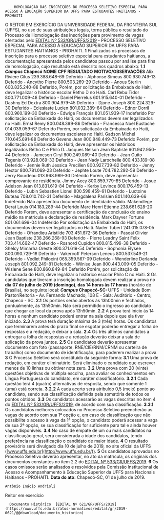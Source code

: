         HOMOLOGAÇÃO DAS INSCRIÇÕES DO PROCESSO SELETIVO ESPECIAL PARA ACESSO À EDUCAÇÃO SUPERIOR DA UFFS PARA ESTUDANTES HAITIANOS - PROHAITI  

 O REITOR EM EXERCÍCIO DA UNIVERSIDADE FEDERAL DA FRONTEIRA SUL (UFFS), no uso de suas atribuições legais, torna pública o resultado do Processo de Homologação das inscrições para provimento de vagas ofertadas pelo [EDITAL Nº 533/GR/UFFS/2019](https://www.uffs.edu.br/atos-normativos/edital/gr/2019-0533) - PROCESSO SELETIVO ESPECIAL PARA ACESSO À EDUCAÇÃO SUPERIOR DA UFFS PARA ESTUDANTES HAITIANOS - PROHAITI.    **1**  Finalizados os processos de inscrição para o processo seletivo especial para estudantes haitianos, a documentação apresentada pelos candidatos passou por análise para fins de homologação, cujo resultado está descrito nos quadros abaixo:  **1.1 *Campus*  Chapecó**      **NOME**     **CPF**     **RESULTADO**     **MOTIVO/OBSERVAÇÕES**      Alix Riviere Cilus   239.388.648-69   Deferido   -     Alphonse Simeus   800.930.749-13   Deferido   -     Ancytho Pierre   800.503.269-29   Deferido   -     Anous Sterlin   600.835.240-88   Deferido,   Porém, por solicitação da Embaixada do Haiti, deve legalizar o histórico escolar Rétho D no Haiti.     Carl Rebu Tidor   800.771.009-48   Deferido   -     Daniel Pierrelus   601.915.640-01   Deferido   -     Dashny Ed Dextra   800.904.979-45   Deferido   -     Djone Joseph   800.224.329-30   Deferido   -     Eclesiaste Lucien   801.032.389-64   Deferido   -     Ednor Dorril   800.960.199-30   Deferido   -     Edwige François   801.051.939-17   Indeferido   Por solicitação da Embaixada do Haiti, os documentos devem ser legalizados no Haiti.     Ernst Remy   800.048.399-86   Deferido   -     Francesca Noel Eustache   014.039.059-67   Deferido   Porém, por solicitação da Embaixada do Haiti, deve legalizar os documentos escolares no Haiti.     Gadson Michel   710.645.691-88   Deferido         Gevens Jean   800.848.449-73   Deferido   Porém, por solicitação da Embaixada do Haiti, deve apresentar os históricos legalizados Rétho C e Philo D.     Jacques Nelson Jean Baptiste   601.942.950-44   Deferido   -     Jameson Ciryl   800.249.089-40   Deferido   -     Jean Guito Tegenis   013.928.069-33   Deferido   -     Jean Nady Larochelle   800.433.189-08   Deferido   -     Jennie Ruth Jessica Precilien   800.927.739-82   Deferido   -     Jenny Hector   800.781.069-23   Deferido   -     Jephte Loute   704.782.292-59   Deferido   -     Jerry Bourdeau   013.968.989-30   Deferido   Porém, deve apresentar comprovante de residência.     Jimmy Accy   800.859.779-85   Deferido   -     Josue Adelson Jean   013.831.619-84   Deferido   -     Kerby Lovince   800.176.459-13   Deferido   -     Lubin Sebastien Lionel   800.598.459-61   Deferido   -     Luctoine Buteau   708.010.742-31   Deferido   -     Magdalena Parisien   801.140.639-66   Indeferido   Não apresentou documento de identidade válido.     Makendlege Derat Louis   014.183.289-44   Deferido         Marc Henri Etienne   238.661.628-20   Deferido   Porém, deve apresentar a certificação de conclusão do ensino médio na matrícula e declaração de residência.     Mark Dayver Fortune   801.061.699-04   Indeferido   Por solicitação da Embaixada do Haiti, os documentos devem ser legalizados no Haiti.     Nader Tubert   241.015.078-05   Deferido   -     Ofrandieu Aristilde   703.451.672-36   Deferido   -     Pascal Olivier Jean Baptiste   238.266.268-93   Deferido   -     Pierre Leadny Saint Felix   703.414.662-47   Deferido   -     Rosnord Cupidon   800.815.499-38   Deferido   -     Shelcy Mimarha Oreste   800.371.619-54   Deferido   -     Sophonia Elysee   800.090.729-18   Deferido   -     Vakercoff Peterson Leneus   800.537.549-21   Deferido   -     Vedlet Philocint   065.359.567-09   Deferido   -     Wenderline Derlanda Joseph   801.092.249-81   Deferido   -     Wilnise Jean   800.443.009-05   Deferido   -     Wislene Sene   800.860.849-84   Deferido   Porém, por solicitação da Embaixada do Haiti, deve legalizar o histórico escolar Philo C no Haiti.       **2**  Os candidatos que tiveram a inscrição homologada devem realizar a prova no **dia 07 de julho de 2019 (domingo), das 14 horas às 17 horas** (horário de Brasília), no seguinte local:  ***Campus*  Chapecó-SC:**  UFFS - Unidade Bom Pastor/Reitoria - Av. Fernando Machado, 108 E - Sala: Auditório - Centro, Chapecó - SC.  **2.1**  Os portões serão abertos às 13h00min e fechados, pontualmente, às 13h50min. Não será permitido o ingresso ao candidato que chegar ao local da prova após 13h50min.  **2.2**  A prova terá início às 14 horas e nenhum candidato poderá entrar na sala depois que ela tiver iniciado.  **2.3**  A prova terá duração máxima de 3 (três) horas. Os candidatos que terminarem antes do prazo final se esgotar poderão entregar a folha de respostas e a redação, e deixar a sala.  **2.4**  Os três últimos candidatos a entregar a folha de respostas e a redação deverão deixar a sala de aplicação da prova juntos.  **2.5**  Os candidatos deverão apresentar documento com foto (passaporte, RNE/CIE/RNM/CRNM ou carteira de trabalho) como documento de identificação, para poderem realizar a prova.    **3**  O Processo Seletivo será constituído da seguinte forma:  **3.1**  Uma prova de redação, em caráter eliminatório. Será eliminado o candidato que escrever menos de 10 linhas ou obtiver nota zero.  **3.2**  Uma prova com 20 (vinte) questões objetivas de múltipla escolha, para avaliar os conhecimentos em Língua Portuguesa do candidato, em caráter classificatório.  **3.2.1**  Cada questão terá 4 (quatro) alternativas de resposta, sendo que somente 1 (uma) está correta.  **3.2.2**  A cada acerto será atribuído 0,5 (meio) ponto ao candidato, sendo sua classificação definida pela somatória de todos os pontos obtidos.  **3.3**  Os candidatos acessarão as vagas descritas no item 4 do [EDITAL Nº 533/GR/UFFS/2019](https://www.uffs.edu.br/atos-normativos/edital/gr/2019-0533), de acordo com sua classificação.  **3.3.1**  Os candidatos melhores colocados no Processo Seletivo preencherão as vagas de acordo com sua 1ª opção e, em caso de classificação que não possibilite o acesso à vaga da 1ª opção, o candidato poderá acessar a vaga de sua 2ª opção, se sua classificação for suficiente para tal e ainda houver vagas disponíveis.  **3.4**  No caso de empate de um ou mais candidatos na classificação geral, será considerada a idade dos candidatos, tendo preferência na classificação o candidato de maior idade.    **4**  O resultado provisório será divulgado dia 10 de julho de 2019, no site oficial da UFFS ([www.uffs.edu.br](http://www.uffs.edu.br/)).    **5**  Os candidatos aprovados no Processo Seletivo deverão apresentar, no ato da matrícula, os originais dos documentos constantes no item 2.2 do [EDITAL Nº 533/GR/UFFS/2019](https://www.uffs.edu.br/atos-normativos/edital/gr/2019-0533).    **6**  Os casos omissos serão analisados e resolvidos pela Comissão Institucional de Acesso e Acompanhamento à Educação Superior da UFFS para Nacionais Haitianos - PROHAITI.        **Data do ato:** Chapecó-SC, 01 de julho de 2019.   
 

    Antônio Inácio Andrioli   
 Reitor em exercício 

      Documento Histórico  [EDITAL Nº 621/GR/UFFS/2019](https://www.uffs.edu.br/atos-normativos/edital/gr/2019-0621/@@download/documento_historico)     
      